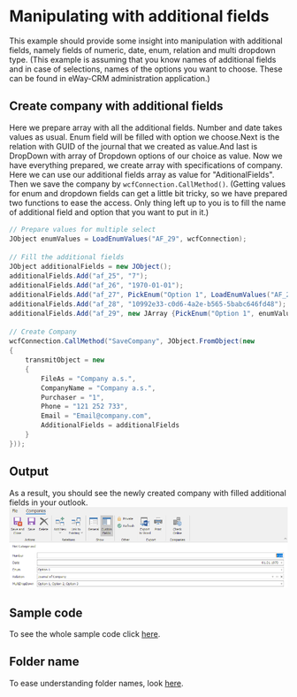 # Manipulating with additional fields
This example should provide some insight into manipulation with additional fields, namely fields of numeric, date, enum, relation and multi dropdown type. (This example is assuming that you know names of additional fields and in case of selections,  names of the options you want to choose. These can be found in eWay-CRM administration application.)

## Create company with additional fields
Here we prepare array with all the additional fields. Number and date takes values as usual. Enum field will be filled with option we choose.Next is the relation with GUID of the journal that we created as value.And last is DropDown with array of Dropdown options of our choice as value. Now we have everything prepared, we create array with specifications of company. Here we can use our additional fields array as value for "AditionalFields". Then we save the company by  `wcfConnection.CallMethod()`. (Getting values for enum and dropdown fields can get a little bit tricky, so we have prepared two functions to ease the access. Only thing left up to you is to fill the name of additional field and option that you want to put in it.)
```c#
// Prepare values for multiple select
JObject enumValues = LoadEnumValues("AF_29", wcfConnection);

// Fill the additional fields
JObject additionalFields = new JObject();
additionalFields.Add("af_25", "7");
additionalFields.Add("af_26", "1970-01-01");
additionalFields.Add("af_27", PickEnum("Option 1", LoadEnumValues("AF_27", wcfConnection)));
additionalFields.Add("af_28", "10992e33-c0d6-4a2e-b565-5babc646fd48");
additionalFields.Add("af_29", new JArray {PickEnum("Option 1", enumValues), PickEnum("Option 2", enumValues), PickEnum("Option 3", enumValues)});

// Create Company
wcfConnection.CallMethod("SaveCompany", JObject.FromObject(new
{
    transmitObject = new
    {
        FileAs = "Company a.s.",
        CompanyName = "Company a.s.",
        Purchaser = "1",
        Phone = "121 252 733",
        Email = "Email@company.com",
        AdditionalFields = additionalFields
    }
}));
```

## Output
As a result, you should see the newly created company with filled additional fields in your outlook.
![example output](Images/sample_output.PNG)

## Sample code
To see the whole sample code click [here](Program.cs).

## Folder name
To ease understanding folder names, look [here](../../FolderNames.md).